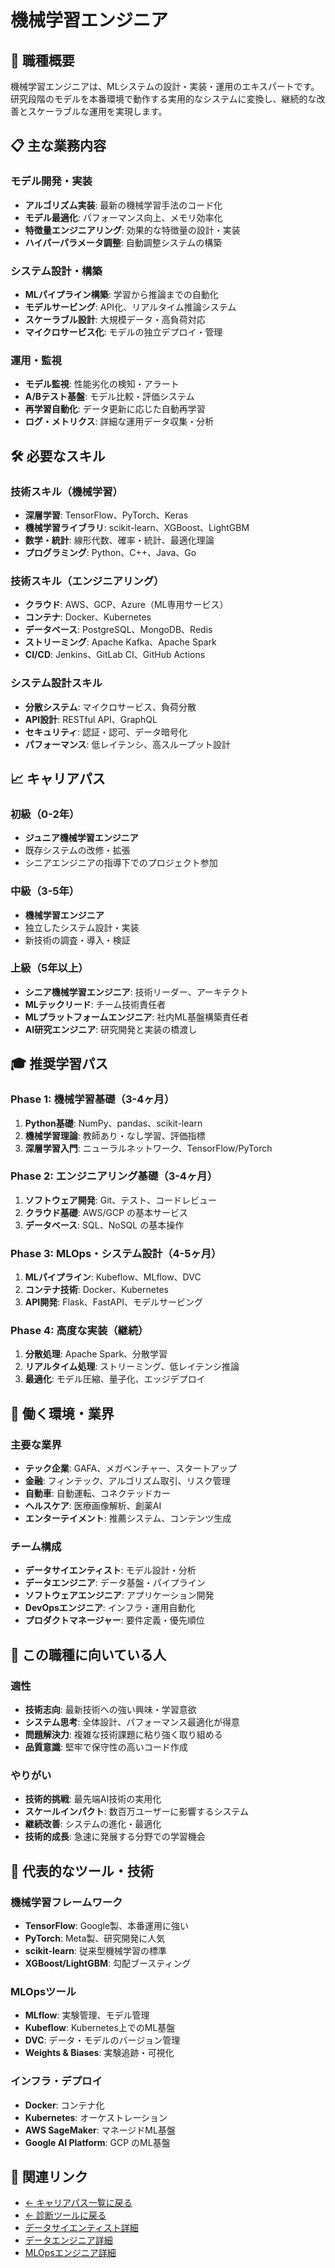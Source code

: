 # 機械学習エンジニア

## 🎯 職種概要
機械学習エンジニアは、MLシステムの設計・実装・運用のエキスパートです。研究段階のモデルを本番環境で動作する実用的なシステムに変換し、継続的な改善とスケーラブルな運用を実現します。

## 📋 主な業務内容

### モデル開発・実装
- **アルゴリズム実装**: 最新の機械学習手法のコード化
- **モデル最適化**: パフォーマンス向上、メモリ効率化
- **特徴量エンジニアリング**: 効果的な特徴量の設計・実装
- **ハイパーパラメータ調整**: 自動調整システムの構築

### システム設計・構築
- **MLパイプライン構築**: 学習から推論までの自動化
- **モデルサービング**: API化、リアルタイム推論システム
- **スケーラブル設計**: 大規模データ・高負荷対応
- **マイクロサービス化**: モデルの独立デプロイ・管理

### 運用・監視
- **モデル監視**: 性能劣化の検知・アラート
- **A/Bテスト基盤**: モデル比較・評価システム
- **再学習自動化**: データ更新に応じた自動再学習
- **ログ・メトリクス**: 詳細な運用データ収集・分析

## 🛠️ 必要なスキル

### 技術スキル（機械学習）
- **深層学習**: TensorFlow、PyTorch、Keras
- **機械学習ライブラリ**: scikit-learn、XGBoost、LightGBM
- **数学・統計**: 線形代数、確率・統計、最適化理論
- **プログラミング**: Python、C++、Java、Go

### 技術スキル（エンジニアリング）
- **クラウド**: AWS、GCP、Azure（ML専用サービス）
- **コンテナ**: Docker、Kubernetes
- **データベース**: PostgreSQL、MongoDB、Redis
- **ストリーミング**: Apache Kafka、Apache Spark
- **CI/CD**: Jenkins、GitLab CI、GitHub Actions

### システム設計スキル
- **分散システム**: マイクロサービス、負荷分散
- **API設計**: RESTful API、GraphQL
- **セキュリティ**: 認証・認可、データ暗号化
- **パフォーマンス**: 低レイテンシ、高スループット設計

## 📈 キャリアパス

### 初級（0-2年）
- **ジュニア機械学習エンジニア**
- 既存システムの改修・拡張
- シニアエンジニアの指導下でのプロジェクト参加

### 中級（3-5年）
- **機械学習エンジニア**
- 独立したシステム設計・実装
- 新技術の調査・導入・検証

### 上級（5年以上）
- **シニア機械学習エンジニア**: 技術リーダー、アーキテクト
- **MLテックリード**: チーム技術責任者
- **MLプラットフォームエンジニア**: 社内ML基盤構築責任者
- **AI研究エンジニア**: 研究開発と実装の橋渡し

## 🎓 推奨学習パス

### Phase 1: 機械学習基礎（3-4ヶ月）
1. **Python基礎**: NumPy、pandas、scikit-learn
2. **機械学習理論**: 教師あり・なし学習、評価指標
3. **深層学習入門**: ニューラルネットワーク、TensorFlow/PyTorch

### Phase 2: エンジニアリング基礎（3-4ヶ月）
1. **ソフトウェア開発**: Git、テスト、コードレビュー
2. **クラウド基礎**: AWS/GCP の基本サービス
3. **データベース**: SQL、NoSQL の基本操作

### Phase 3: MLOps・システム設計（4-5ヶ月）
1. **MLパイプライン**: Kubeflow、MLflow、DVC
2. **コンテナ技術**: Docker、Kubernetes
3. **API開発**: Flask、FastAPI、モデルサービング

### Phase 4: 高度な実装（継続）
1. **分散処理**: Apache Spark、分散学習
2. **リアルタイム処理**: ストリーミング、低レイテンシ推論
3. **最適化**: モデル圧縮、量子化、エッジデプロイ

## 💼 働く環境・業界

### 主要な業界
- **テック企業**: GAFA、メガベンチャー、スタートアップ
- **金融**: フィンテック、アルゴリズム取引、リスク管理
- **自動車**: 自動運転、コネクテッドカー
- **ヘルスケア**: 医療画像解析、創薬AI
- **エンターテイメント**: 推薦システム、コンテンツ生成

### チーム構成
- **データサイエンティスト**: モデル設計・分析
- **データエンジニア**: データ基盤・パイプライン
- **ソフトウェアエンジニア**: アプリケーション開発
- **DevOpsエンジニア**: インフラ・運用自動化
- **プロダクトマネージャー**: 要件定義・優先順位

## 🌟 この職種に向いている人

### 適性
- **技術志向**: 最新技術への強い興味・学習意欲
- **システム思考**: 全体設計、パフォーマンス最適化が得意
- **問題解決力**: 複雑な技術課題に粘り強く取り組める
- **品質意識**: 堅牢で保守性の高いコード作成

### やりがい
- **技術的挑戦**: 最先端AI技術の実用化
- **スケールインパクト**: 数百万ユーザーに影響するシステム
- **継続改善**: システムの進化・最適化
- **技術的成長**: 急速に発展する分野での学習機会

## 🔧 代表的なツール・技術

### 機械学習フレームワーク
- **TensorFlow**: Google製、本番運用に強い
- **PyTorch**: Meta製、研究開発に人気
- **scikit-learn**: 従来型機械学習の標準
- **XGBoost/LightGBM**: 勾配ブースティング

### MLOpsツール
- **MLflow**: 実験管理、モデル管理
- **Kubeflow**: Kubernetes上でのML基盤
- **DVC**: データ・モデルのバージョン管理
- **Weights & Biases**: 実験追跡・可視化

### インフラ・デプロイ
- **Docker**: コンテナ化
- **Kubernetes**: オーケストレーション
- **AWS SageMaker**: マネージドML基盤
- **Google AI Platform**: GCP のML基盤

## 🔗 関連リンク

- [← キャリアパス一覧に戻る](../ai_career_paths_guide.md)
- [← 診断ツールに戻る](https://centraleden.github.io/ai_training/docs/career_path_interactive.html)
- [データサイエンティスト詳細](data-scientist.md)
- [データエンジニア詳細](data-engineer.md)
- [MLOpsエンジニア詳細](mlops-engineer.md) 